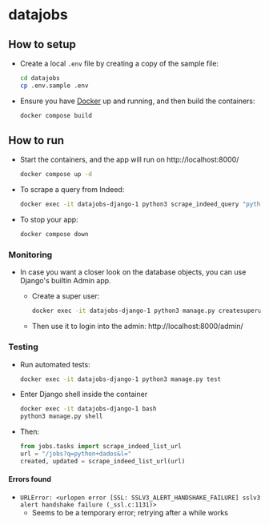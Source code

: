 # datajobs


## How to setup


* Create a local `.env` file by creating a copy of the sample file:

    ```bash
    cd datajobs
    cp .env.sample .env
    ```

* Ensure you have [Docker](https://docs.docker.com/engine/) up and running, and then build the containers: 

    ```bash
    docker compose build
    ```


## How to run

* Start the containers, and the app will run on http://localhost:8000/

    ```bash
    docker compose up -d
    ```

* To scrape a query from Indeed:

    ```bash
    docker exec -it datajobs-django-1 python3 scrape_indeed_query "python+dados" "Remoto"
    ```

* To stop your app:

    ```bash
    docker compose down
    ```


### Monitoring

* In case you want a closer look on the database objects, you can use Django's builtin Admin app.

    * Create a super user:

        ```bash
        docker exec -it datajobs-django-1 python3 manage.py createsuperuser
        ```
        
    * Then use it to login into the admin: http://localhost:8000/admin/


### Testing

* Run automated tests:

    ```bash
    docker exec -it datajobs-django-1 python3 manage.py test
    ```

* Enter Django shell inside the container

    ```bash
    docker exec -it datajobs-django-1 bash
    python3 manage.py shell
    ```

* Then: 

    ```python
    from jobs.tasks import scrape_indeed_list_url
    url = "/jobs?q=python+dados&l="
    created, updated = scrape_indeed_list_url(url)
    ```



#### Errors found

* `URLError: <urlopen error [SSL: SSLV3_ALERT_HANDSHAKE_FAILURE] sslv3 alert handshake failure (_ssl.c:1131)>`
    * Seems to be a temporary error; retrying after a while works